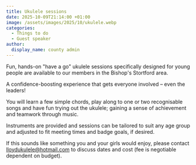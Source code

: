 ```yaml
---
title: Ukulele sessions
date: 2025-10-09T21:14:00 +01:00
image: /assets/images/2025/10/ukulele.webp
categories:
  - Things to do
  - Guest speaker
author:
  display_name: county admin
---
```

Fun, hands-on "have a go" ukulele sessions specifically designed for young people are available to our members in the Bishop's Stortford area.

A confidence-boosting experience that gets everyone involved – even the leaders!

You will learn a few simple chords, play along to one or two recognisable songs and have fun trying out the ukulele; gaining a sense of achievement and teamwork through music.

Instruments are provided and sessions can be tailored to suit any age group and adjusted to fit meeting times and badge goals, if desired.

If this sounds like something you and your girls would enjoy, please contact <lloydukulele@hotmail.com> to discuss dates and cost (fee is negotiable dependent on budget).
